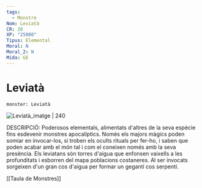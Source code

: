 ```yaml
---
tags:
  - Monstre
Nom: Leviatà
CR: 20
XP: "25000"
Tipus: Elemental
Moral: N
Moral_2: N
Mida: GE
---
```

# Leviatà

```statblock
monster: Leviatà
```

![Leviatà_imatge | 240](https://media-waterdeep.cursecdn.com/avatars/thumbnails/279/592/1000/1000/636602783495410522.png)

DESCRIPCIÓ: 
Poderosos elementals, alimentats d'altres de la seva espècie fins esdevenir monstres apocalíptics. Només els majors màgics poden somiar en invocar-los, si troben els ocults rituals per fer-ho, i saben que poden acabar amb el món tal i com el coneixen només amb la seva presència. Els leviatans són torres d'aigua que enfonsen vaixells a les profunditats i esborren del mapa poblacions costaneres. Al ser invocats sorgeixen d'un gran cos d'aigua per formar un gegantí cos serpentí.

[[Taula de Monstres]]